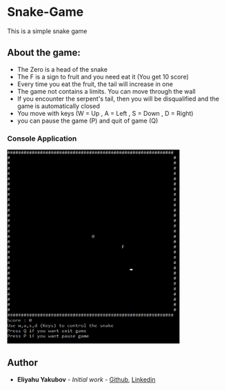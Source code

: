 # Snake-Game
This is a simple snake game

## About the game:

- The Zero is a head of the snake
- The F is a sign to fruit and you need eat it (You get 10 score)
- Every time you eat the fruit, the tail will increase in one
- The game not contains a limits. You can move through the wall
- If you encounter the serpent's tail, then you will be disqualified and the game is automatically closed
- You move with keys (W = Up , A = Left , S = Down , D = Right)
- you can pause the game (P) and quit of game (Q)

### Console Application
<img src="https://github.com/EliYakubov7/Snake-Game/blob/master/screenshots/snake_game.png" height="450" width="400">

## Author

* **Eliyahu Yakubov** - *Initial work* - [Github](https://github.com/EliYakubov7), [Linkedin](https://www.linkedin.com/in/eli-yakubov-961908173)

